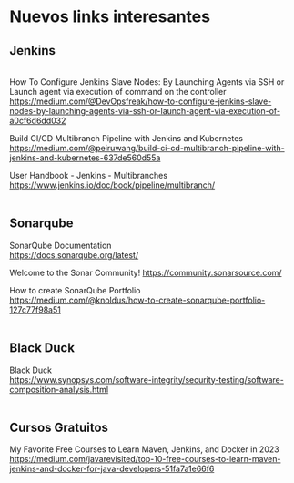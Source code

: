 <h1>Nuevos links interesantes</h1>

<h2>Jenkins</h2>

<br>How To Configure Jenkins Slave Nodes: By Launching Agents via SSH or Launch agent via execution of command on the controller<br>
https://medium.com/@DevOpsfreak/how-to-configure-jenkins-slave-nodes-by-launching-agents-via-ssh-or-launch-agent-via-execution-of-a0cf6d6dd032<br>

Build CI/CD Multibranch Pipeline with Jenkins and Kubernetes<br>
https://medium.com/@peiruwang/build-ci-cd-multibranch-pipeline-with-jenkins-and-kubernetes-637de560d55a<br>

User Handbook - Jenkins - Multibranches<br>
https://www.jenkins.io/doc/book/pipeline/multibranch/<br><br>

<h2>Sonarqube</h2>

SonarQube Documentation<br>
https://docs.sonarqube.org/latest/<br>

Welcome to the Sonar Community!
https://community.sonarsource.com/

How to create SonarQube Portfolio<br>
https://medium.com/@knoldus/how-to-create-sonarqube-portfolio-127c77f98a51<br><br>

<h2>Black Duck</h2>

Black Duck<br>
https://www.synopsys.com/software-integrity/security-testing/software-composition-analysis.html<br><br>

<h2>Cursos Gratuitos</h2>

My Favorite Free Courses to Learn Maven, Jenkins, and Docker in 2023<br>
https://medium.com/javarevisited/top-10-free-courses-to-learn-maven-jenkins-and-docker-for-java-developers-51fa7a1e66f6<br>
